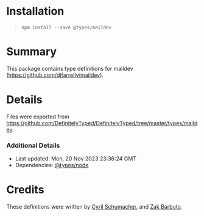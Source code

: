 # Installation
> `npm install --save @types/maildev`

# Summary
This package contains type definitions for maildev (https://github.com/djfarrelly/maildev).

# Details
Files were exported from https://github.com/DefinitelyTyped/DefinitelyTyped/tree/master/types/maildev.

### Additional Details
 * Last updated: Mon, 20 Nov 2023 23:36:24 GMT
 * Dependencies: [@types/node](https://npmjs.com/package/@types/node)

# Credits
These definitions were written by [Cyril Schumacher](https://github.com/cyrilschumacher), and [Zak Barbuto](https://github.com/zbarbuto).
